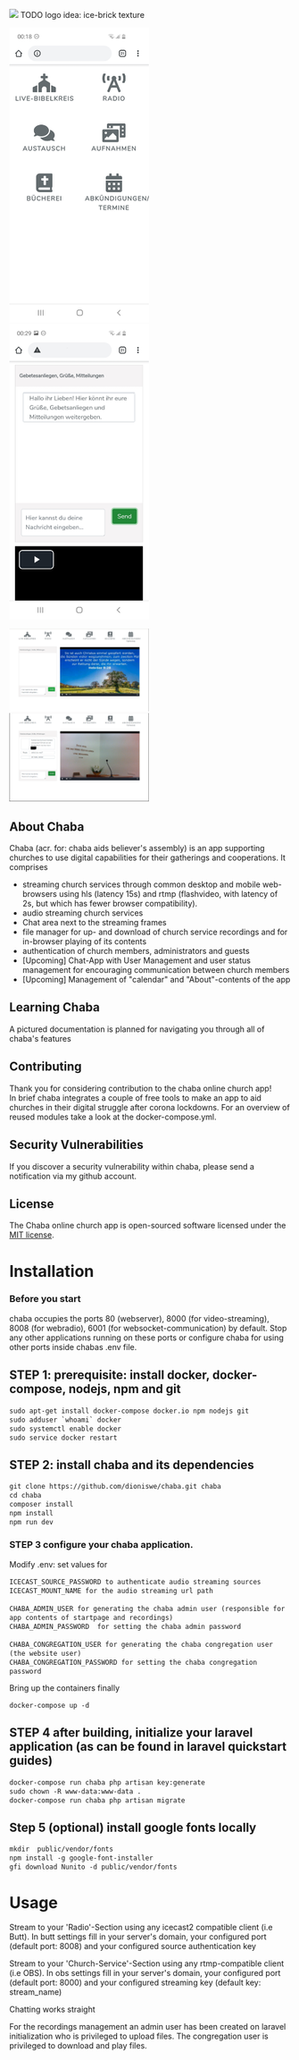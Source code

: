 <p align="left"><img src="not-found"  width="00"> TODO logo idea: ice-brick texture </p> 

<p align="center">

</p>

<img src="presentation/mobile-front-page.jpg" alt="drawing" width="250"/>&nbsp; &nbsp; &nbsp; &nbsp; &nbsp; &nbsp; <img src="presentation/mobile-church-service.jpg" alt="drawing" width="250"/>   

<img src="streaming-church-service-1.png" alt="drawing" width="250"/>&nbsp; &nbsp; &nbsp; &nbsp; &nbsp; &nbsp; <img src="streaming-church-service-2.png" alt="drawing" width="250"/>   


## About Chaba

Chaba (acr. for: chaba aids believer's assembly) is an app supporting churches to use digital capabilities for 
their gatherings and cooperations.
 It comprises 

- streaming church services through common desktop and mobile web-browsers using hls (latency 15s) and 
   rtmp (flashvideo, with latency of 2s, but which has fewer browser compatibility).
- audio streaming church services 
- Chat area next to the streaming frames
- file manager for up- and download of church service recordings and for in-browser playing of its contents
- authentication of church members, administrators and guests
- [Upcoming] Chat-App with User Management and user status management for encouraging communication between church members  
- [Upcoming] Management of "calendar" and "About"-contents of the app 

## Learning Chaba
A pictured documentation is planned for navigating you through all of chaba's features 

## Contributing

Thank you for considering contribution to the chaba online church app!   
In brief chaba integrates a couple of free tools to make an app to aid churches
in their digital struggle after corona lockdowns. For an overview of reused modules take a look
at the docker-compose.yml.


## Security Vulnerabilities

If you discover a security vulnerability within chaba, please send a notification via my github account.

## License

The Chaba online church app is open-sourced software licensed under the [MIT license](https://opensource.org/licenses/MIT).


# Installation

### Before you start
chaba occupies the ports 80 (webserver), 8000 (for video-streaming), 8008 (for webradio), 6001 (for websocket-communication) 
by default. Stop any other applications running on these ports or configure chaba for using other ports inside chabas .env file.

## STEP 1: prerequisite: install docker, docker-compose, nodejs, npm and git 
    sudo apt-get install docker-compose docker.io npm nodejs git
    sudo adduser `whoami` docker
    sudo systemctl enable docker
    sudo service docker restart

## STEP 2: install chaba and its dependencies
    git clone https://github.com/dioniswe/chaba.git chaba
    cd chaba
    composer install
    npm install
    npm run dev

### STEP 3 configure your chaba application.
 
Modify .env: set values for

    ICECAST_SOURCE_PASSWORD to authenticate audio streaming sources
    ICECAST_MOUNT_NAME for the audio streaming url path

    CHABA_ADMIN_USER for generating the chaba admin user (responsible for app contents of startpage and recordings)
    CHABA_ADMIN_PASSWORD  for setting the chaba admin password

    CHABA_CONGREGATION_USER for generating the chaba congregation user (the website user)
    CHABA_CONGREGATION_PASSWORD for setting the chaba congregation password
    
Bring up the containers finally

    docker-compose up -d

## STEP 4 after building, initialize your laravel application (as can be found in laravel quickstart guides)
    docker-compose run chaba php artisan key:generate
    sudo chown -R www-data:www-data .
    docker-compose run chaba php artisan migrate

## Step 5 (optional) install google fonts locally
    mkdir  public/vendor/fonts
    npm install -g google-font-installer
    gfi download Nunito -d public/vendor/fonts


# Usage

Stream to your 'Radio'-Section using any icecast2 compatible client (i.e Butt). In butt settings fill in your server's domain,
your configured port (default port: 8008) and your configured source authentication key

Stream to your 'Church-Service'-Section using any rtmp-compatible client (i.e OBS). In obs settings fill in your server's domain, 
your configured port (default port: 8000) and your configured streaming key (default key: stream_name)

Chatting works straight

For the recordings management an admin user has been created on laravel initialization who is privileged to upload files.
The congregation user is privileged to download and play files.


  

